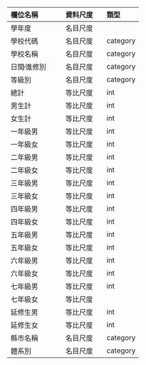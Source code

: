 |欄位名稱          |資料尺度            |類型         |
|:----------------|:------------------|:------------|
|學年度            |名目尺度|           |category    |
|學校代碼          |名目尺度            |category    |
|學校名稱          |名目尺度            |category    |
|日間∕進修別       |名目尺度            |category    |
|等級別           |名目尺度             |category    |
|總計             |等比尺度　           |int         |
|男生計           |等比尺度             |int         |
|女生計           |等比尺度             |int         |
|一年級男         |等比尺度              |int        |
|一年級女         |等比尺度              |int        |
|二年級男         |等比尺度              |int        |
|二年級女         |等比尺度              |int        |
|三年級男         |等比尺度              |int        |
|三年級女         |等比尺度              |int        |
|四年級男　　　   |等比尺度              |int         |
|四年級女         |等比尺度              |int        |
|五年級男         |等比尺度              |int        |
|五年級女         |等比尺度              |int        |
|六年級男         |等比尺度              |int        |
|六年級女         |等比尺度              |int        |
|七年級男         |等比尺度              |int        |
|七年級女         |等比尺度|             |int        |
|延修生男         |等比尺度              |int        |
|延修生女         |等比尺度              |int        |
|縣市名稱         |名目尺度              |category   |
|體系別           |名目尺度              |category   |


